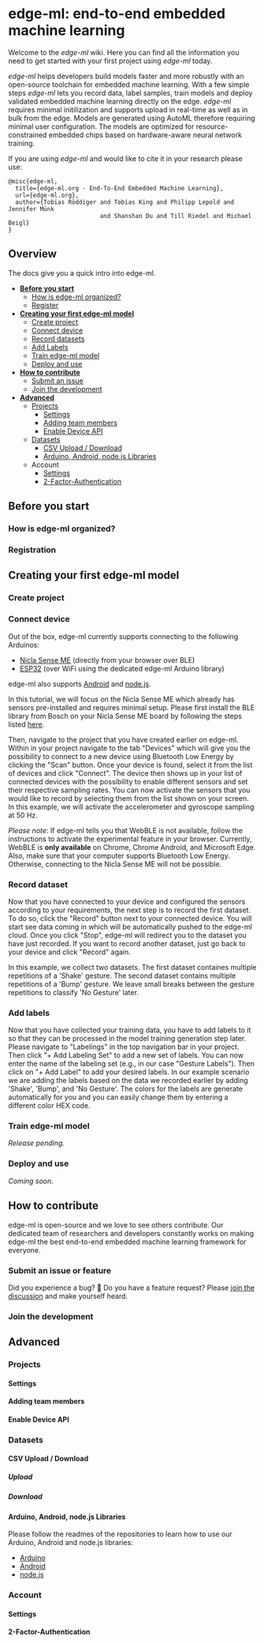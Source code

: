 # edge-ml: end-to-end embedded machine learning

Welcome to the _edge-ml_ wiki. Here you can find all the information you need to get started with your first project using _edge-ml_ today.

_edge-ml_ helps developers build models faster and more robustly with an open-source toolchain for embedded machine learning. With a few simple steps _edge-ml_ lets you record data, label samples, train models and deploy validated embedded machine learning directly on the edge. _edge-ml_ requires minimal initilization and supports upload in real-time as well as in bulk from the edge. Models are generated using AutoML therefore requiring minimal user configuration. The models are optimized for resource-constrained embedded chips based on hardware-aware neural network training.

If you are using _edge-ml_ and would like to cite it in your research please use:
```
@misc{edge-ml, 
  title={edge-ml.org - End-To-End Embedded Machine Learning}, 
  url={edge-ml.org}, 
  author={Tobias Röddiger and Tobias King and Philipp Lepold and Jennifer Münk 
                          and Shanshan Du and Till Riedel and Michael Beigl}
}
```

## Overview
The docs give you a quick intro into edge-ml.
- **[Before you start](#Before-you-start)**
    - [How is edge-ml organized?](#How-is-edge-ml-organized)
    - [Register](#Register)
- **[Creating your first edge-ml model](#Creating-your-first-edge-ml-model)**
  - [Create project](#Create-project)
  - [Connect device](#Connect-device)
  - [Record datasets](#Record-datasets)
  - [Add Labels](#Add-Labels)
  - [Train edge-ml model](#Train-edge-ml-model)
  - [Deploy and use](#Deploy-and-use)
- **[How to contribute](#How-to-contribute)**
  - [Submit an issue](#Submit-an-issue-or-feature)
  - [Join the development](#Join-the-development)
- **[Advanced](#Advanced)**
  - [Projects](#Projects)
    - [Settings]()
    - [Adding team members]()
    - [Enable Device API]()
  - [Datasets]()
    - [CSV Upload / Download]()
    - [Arduino, Android, node.js Libraries]()
  - Account
    - [Settings]()
    - [2-Factor-Authentication]()

## Before you start
### How is edge-ml organized?
### Registration

## Creating your first edge-ml model
### Create project
### Connect device
Out of the box, edge-ml currently supports connecting to the following Arduinos:
- [Nicla Sense ME]() (directly from your browser over BLE)
- [ESP32]() (over WiFi using the dedicated edge-ml Arduino library)

edge-ml also supports [Android]() and [node.js]().

In this tutorial, we will focus on the Nicla Sense ME which already has sensors pre-installed and requires minimal setup.
Please first install the BLE library from Bosch on your Nicla Sense ME board by following the steps listed [here]().

Then, navigate to the project that you have created earlier on edge-ml. 
Within in your project navigate to the tab "Devices" which will give you the possibility to connect to a new device using Bluetooth Low Energy by clicking the "Scan" button. Once your device is found, select it from the list of devices and click "Connect".
The device then shows up in your list of connected devices with the possibility to enable different sensors and set their respective sampling rates. 
You can now activate the sensors that you would like to record by selecting them from the list shown on your screen.
In this example, we will activate the accelerometer and gyroscope sampling at 50 Hz.

_Please note_: If edge-ml tells you that WebBLE is not available, follow the instructions to activate the experimental feature in your browser. Currently, WebBLE is **only available** on Chrome, Chrome Android, and Microsoft Edge. 
Also, make sure that your computer supports Bluetooth Low Energy.
Otherwise, connecting to the Nicla Sense ME will not be possible. 

### Record dataset
Now that you have connected to your device and configured the sensors according to your requirements, the next step is to record the first dataset.
To do so, click the "Record" button next to your connected device. You will start see data coming in which will be automatically pushed to the edge-ml cloud. Once you click "Stop", edge-ml will redirect you to the dataset you have just recorded. If you want to record another dataset, just go back to your device and click "Record" again.

In this example, we collect two datasets. The first dataset containes multiple repetitions of a 'Shake' gesture. The second dataset contains multiple repetitions of a 'Bump' gesture. We leave small breaks between the gesture repetitions to classify 'No Gesture' later.

### Add labels
Now that you have collected your training data, you have to add labels to it so that they can be processed in the model training generation step later. Please navigate to "Labelings" in the top navigation bar in your project. Then click "+ Add Labeling Set" to add a new set of labels. You can now enter the name of the labeling set (e.g., in our case "Gesture Labels"). Then click on "+ Add Label" to add your desired labels. In our example scenario we are adding the labels based on the data we recorded earlier by adding 'Shake', 'Bump', and 'No Gesture'. The colors for the labels are generate automatically for you and you can easily change them by entering a different color HEX code.

### Train edge-ml model
_Release pending._

### Deploy and use
_Coming soon._


## How to contribute
edge-ml is open-source and we love to see others contribute. Our dedicated team of researchers and developers constantly works on making edge-ml the best end-to-end embedded machine learning framework for everyone.

### Submit an issue or feature
Did you experience a bug? 🐛 Do you have a feature request? Please [join the discussion](https://github.com/edge-ml/edge-ml/discussions) and make yourself heard.

### Join the development


## Advanced
### Projects
#### Settings
#### Adding team members
#### Enable Device API

### Datasets
#### CSV Upload / Download
##### Upload
##### Download

#### Arduino, Android, node.js Libraries
Please follow the readmes of the repositories to learn how to use our Arduino, Android and node.js libraries:
- [Arduino](https://github.com/edge-ml/arduino/blob/master/README.md)
- [Android](https://github.com/edge-ml/android)
- [node.js](https://github.com/edge-ml/node)


### Account
#### Settings
#### 2-Factor-Authentication
